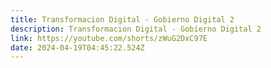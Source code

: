 ```yaml
---
title: Transformacion Digital - Gobierno Digital 2
description: Transformacion Digital - Gobierno Digital 2
link: https://youtube.com/shorts/zWuG2DxC97E
date: 2024-04-19T04:45:22.524Z
---
```

